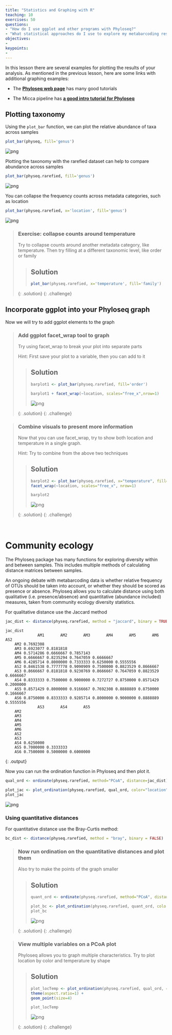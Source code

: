 ```yaml
---
title: "Statistics and Graphing with R"
teaching: 10
exercises: 50
questions:
- "How do I use ggplot and other programs with Phyloseq?"
- "What statistical approaches do I use to explore my metabarcoding results?"
objectives:
- 
keypoints:
- 
---
```


In this lesson there are several examples for plotting the results of your analysis. As mentioned in the previous lesson, here are some links with additional graphing examples:

- The <a href="https://joey711.github.io/phyloseq/" target="_blank" rel="noopener noreferrer"><b>Phyloseq web page</b></a> has many good tutorials

- The Micca pipeline has  <a href="https://micca.readthedocs.io/en/latest/phyloseq.html" target="_blank" rel="noopener noreferrer"><b>a good intro tutorial for Phyloseq</b></a>


## Plotting taxonomy


Using the `plot_bar` function, we can plot the relative abundance of taxa across samples


```R
plot_bar(physeq, fill='genus')
```


    
![png](../fig/output_18_0.png)
    


Plotting the taxonomy with the rarefied dataset can help to compare abundance across samples


```R
plot_bar(physeq.rarefied, fill='genus')
```


    
![png](../fig/output_20_0_07.png)
    

You can collapse the frequency counts across metadata categories, such as location


```R
plot_bar(physeq.rarefied, x='location', fill='genus')
```


    
![png](../fig/output_22_0.png)
    

> ### Exercise: collapse counts around temperature
> 
> Try to collapse counts around another metadata category, like temperature. Then try filling at a different taxonomic level, like order or family
> 
> 
>> ## Solution
>> ```R
>> plot_bar(physeq.rarefied, x='temperature', fill='family')
>> ```
> {: .solution}
{: .challenge}


## Incorporate ggplot into your Phyloseq graph

Now we will try to add ggplot elements to the graph

> ### Add ggplot facet_wrap tool to graph
> 
> Try using facet_wrap to break your plot into separate parts
> 
> Hint: First save your plot to a variable, then you can add to it
> 
>> ## Solution
>> ```R
>> barplot1 <- plot_bar(physeq.rarefied, fill='order') 
>> 
>> barplot1 + facet_wrap(~location, scales="free_x",nrow=1)
>> ```
>>     
>> ![png](../fig/output_25_0_07.png)
>>     
> {: .solution}
{: .challenge}

> ### Combine visuals to present more information
> 
> Now that you can use facet_wrap, try to show both location and temperature in a single graph. 
> 
> Hint: Try to combine from the above two techniques
> 
>> ## Solution
>> 
>> ```R
>> barplot2 <- plot_bar(physeq.rarefied, x="temperature", fill='order') +
>> facet_wrap(~location, scales="free_x", nrow=1)
>> 
>> barplot2
>> ```
>>     
>> ![png](output_28_0.png)
>>     
> {: .solution}
{: .challenge}


<br>

# Community ecology

The Phyloseq package has many functions for exploring diversity within and between samples. This includes multiple methods of calculating distance matrices between samples. 

An ongoing debate with metabarcoding data is whether relative frequency of OTUs should be taken into account, or whether they should be scored as presence or absence. Phyloseq allows you to calculate distance using both qualitative (i.e. presence/absence) and quantitative (abundance included) measures, taken from community ecology diversity statistics. 

For qualitative distance use the Jaccard method

```R
jac_dist <- distance(physeq.rarefied, method = "jaccard", binary = TRUE)

```

```
jac_dist
              AM1       AM2       AM3       AM4       AM5       AM6       AS2
    AM2 0.7692308                                                            
    AM3 0.6923077 0.8181818                                                  
    AM4 0.5714286 0.6666667 0.7857143                                        
    AM5 0.6666667 0.8235294 0.7647059 0.6666667                              
    AM6 0.4285714 0.8000000 0.7333333 0.6250000 0.5555556                    
    AS2 0.8461538 0.7777778 0.9090909 0.7500000 0.8823529 0.8666667          
    AS3 0.8666667 0.8181818 0.9230769 0.8666667 0.7647059 0.8823529 0.6666667
    AS4 0.8333333 0.7500000 0.9000000 0.7272727 0.8750000 0.8571429 0.2000000
    AS5 0.8571429 0.8000000 0.9166667 0.7692308 0.8888889 0.8750000 0.1666667
    AS6 0.8750000 0.8333333 0.9285714 0.8000000 0.9000000 0.8888889 0.5555556
              AS3       AS4       AS5
    AM2                              
    AM3                              
    AM4                              
    AM5                              
    AM6                              
    AS2                              
    AS3                              
    AS4 0.6250000                    
    AS5 0.7000000 0.3333333          
    AS6 0.7500000 0.5000000 0.6000000
```
{: .output}


Now you can run the ordination function in Phyloseq and then plot it.

```R
qual_ord <- ordinate(physeq.rarefied, method="PCoA", distance=jac_dist)
```


```R
plot_jac <- plot_ordination(physeq.rarefied, qual_ord, color="location", title='Jaccard') + theme(aspect.ratio=1) + geom_point(size=4)
plot_jac
```


    
![png](../fig/output_38_0.png)
    


### Using quantitative distances

For quantitative distance use the Bray-Curtis method:

```R
bc_dist <- distance(physeq.rarefied, method = "bray", binary = FALSE)
```

> ### Now run ordination on the quantitative distances and plot them
> 
> Also try to make the points of the graph smaller 
> 
>> ## Solution
>> ```R
>> quant_ord <- ordinate(physeq.rarefied, method="PCoA", distance=bc_dist)
>> ```
>> 
>> ```R
>> plot_bc <- plot_ordination(physeq.rarefied, quant_ord, color="location", title='Bray-Curtis') + theme(aspect.ratio=1) + geom_point(size=3)
>> plot_bc
>> ```
>>     
>> ![png](../fig/output_40_0.png)
>>     
> {: .solution}
{: .challenge}


> ### View multiple variables on a PCoA plot
> 
> Phyloseq allows you to graph multiple characteristics. Try to plot location by color and temperature by shape
> 
>> ## Solution
>> 
>> ```R
>> plot_locTemp <- plot_ordination(physeq.rarefied, qual_ord, color="location", shape='temperature', title="Jaccard Location and Temperature") + 
>> theme(aspect.ratio=1) + 
>> geom_point(size=4)
>> 
>> plot_locTemp
>> ```
>>     
>> ![png](../fig/output_56_0.png)
>> 
> {: .solution}
{: .challenge}




